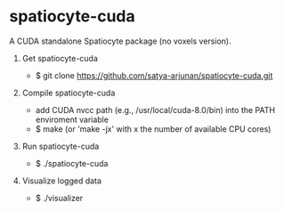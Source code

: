spatiocyte-cuda
===============

A CUDA standalone Spatiocyte package (no voxels version).

1. Get spatiocyte-cuda
    * $ git clone https://github.com/satya-arjunan/spatiocyte-cuda.git

2. Compile spatiocyte-cuda
    * add CUDA nvcc path (e.g., /usr/local/cuda-8.0/bin) into the PATH enviroment variable
    * $ make (or 'make -jx' with x the number of available CPU cores)

3. Run spatiocyte-cuda
    * $ ./spatiocyte-cuda

4. Visualize logged data
    * $ ./visualizer
